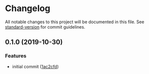 # Changelog

All notable changes to this project will be documented in this file. See [standard-version](https://github.com/conventional-changelog/standard-version) for commit guidelines.

## 0.1.0 (2019-10-30)


### Features

* initial commit ([1ac2cfd](https://github.com/rickkky/combine-class-names/commit/1ac2cfde4fedcfa61532b1fb9275530589eb18d9))
